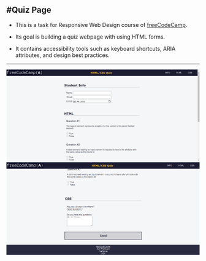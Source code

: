 #Quiz Page
---
+ This is a task for Responsive Web Design course of [freeCodeCamp](https://www.freecodecamp.org/learn/2022/responsive-web-design/).

+ Its goal is building a quiz webpage with using HTML forms.

+ It contains accessibility tools such as keyboard shortcuts, ARIA attributes, and design best practices.




---

![QuizPage1](QuizPage1.png)
![QuizPage2](QuizPage2.png)

